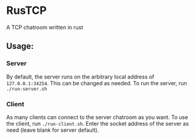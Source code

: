 # RusTCP
A TCP chatroom written in rust

## Usage:

### Server
By default, the server runs on the arbitrary local address of `127.0.0.1:34254`. 
This can be changed as needed. To run the server, run `./run-server.sh`

### Client
As many clients can connect to the server chatroom as you want. To use the client, run `./run-client.sh`.
Enter the socket address of the server as need (leave blank for server default). 

